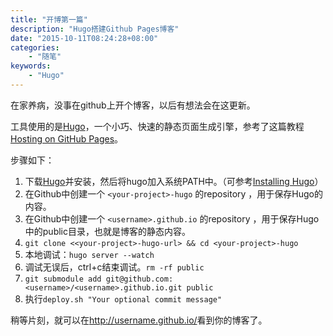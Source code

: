 ```yaml
---
title: "开博第一篇"
description: "Hugo搭建Github Pages博客"
date: "2015-10-11T08:24:28+08:00"
categories: 
    - "随笔"
keywords:
    - "Hugo"
---
```


在家养病，没事在github上开个博客，以后有想法会在这更新。

工具使用的是[Hugo](https://gohugo.io)，一个小巧、快速的静态页面生成引擎，参考了这篇教程[Hosting on GitHub Pages](https://gohugo.io/tutorials/github-pages-blog/)。

步骤如下：

1. 下载[Hugo][]并安装，然后将hugo加入系统PATH中。（可参考[Installing Hugo][]）
2. 在Github中创建一个 `<your-project>-hugo` 的repository ，用于保存Hugo的内容。
3. 在Github中创建一个 `<username>.github.io` 的repository ，用于保存Hugo中的public目录，也就是博客的静态内容。
4. `git clone <<your-project>-hugo-url> && cd <your-project>-hugo`
5. 本地调试：`hugo server --watch`
6. 调试无误后，ctrl+c结束调试。`rm -rf public`
7. `git submodule add git@github.com:<username>/<username>.github.io.git public`
8. 执行`deploy.sh "Your optional commit message"`

稍等片刻，就可以在<http://username.github.io/>看到你的博客了。


[Hugo]: https://github.com/spf13/hugo/releases/latest
[Installing Hugo]: https://gohugo.io/overview/installing/